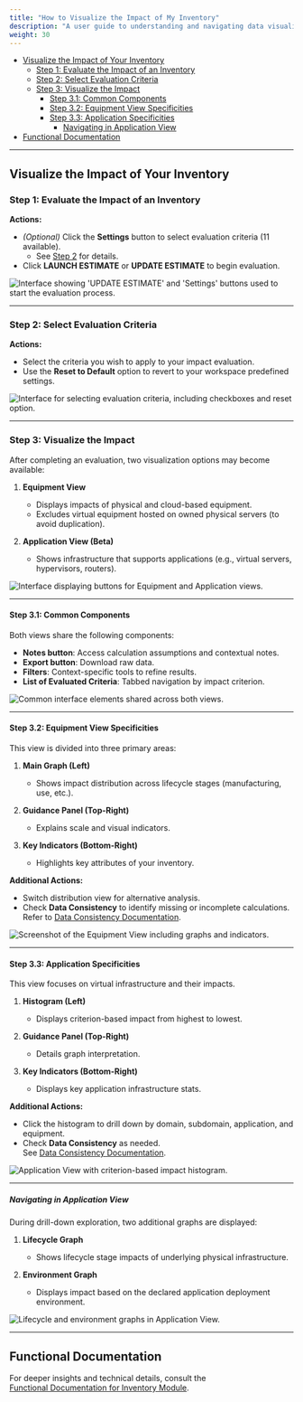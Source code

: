 ```yaml
---
title: "How to Visualize the Impact of My Inventory"
description: "A user guide to understanding and navigating data visualization in G4IT."
weight: 30
---
```


<!-- TOC -->
  * [Visualize the Impact of Your Inventory](#visualize-the-impact-of-your-inventory)
    * [Step 1: Evaluate the Impact of an Inventory](#step-1-evaluate-the-impact-of-an-inventory)
    * [Step 2: Select Evaluation Criteria](#step-2-select-evaluation-criteria)
    * [Step 3: Visualize the Impact](#step-3-visualize-the-impact)
      * [Step 3.1: Common Components](#step-31-common-components)
      * [Step 3.2: Equipment View Specificities](#step-32-equipment-view-specificities)
      * [Step 3.3: Application Specificities](#step-33-application-specificities)
        * [Navigating in Application View](#navigating-in-application-view)
  * [Functional Documentation](#functional-documentation)
<!-- TOC -->

---

## Visualize the Impact of Your Inventory

### Step 1: Evaluate the Impact of an Inventory

**Actions:**

- *(Optional)* Click the **Settings** button to select evaluation criteria (11 available).
    - See [Step 2](#step-2-select-evaluation-criteria) for details.
- Click **LAUNCH ESTIMATE** or **UPDATE ESTIMATE** to begin evaluation.

![Interface showing 'UPDATE ESTIMATE' and 'Settings' buttons used to start the evaluation process.](../images/Evaluate_the_impact.png)

---

### Step 2: Select Evaluation Criteria

**Actions:**

- Select the criteria you wish to apply to your impact evaluation.
- Use the **Reset to Default** option to revert to your workspace predefined settings.

![Interface for selecting evaluation criteria, including checkboxes and reset option.](../images/Choose_criteria.png)

---

### Step 3: Visualize the Impact

After completing an evaluation, two visualization options may become available:

1. **Equipment View**
    - Displays impacts of physical and cloud-based equipment.
    - Excludes virtual equipment hosted on owned physical servers (to avoid duplication).

2. **Application View (Beta)**
    - Shows infrastructure that supports applications (e.g., virtual servers, hypervisors, routers).

![Interface displaying buttons for Equipment and Application views.](../images/Equipment_and_Application_button.png)

---

#### Step 3.1: Common Components

Both views share the following components:

- **Notes button**: Access calculation assumptions and contextual notes.
- **Export button**: Download raw data.
- **Filters**: Context-specific tools to refine results.
- **List of Evaluated Criteria**: Tabbed navigation by impact criterion.

![Common interface elements shared across both views.](../images/Common_components.png)

---

#### Step 3.2: Equipment View Specificities

This view is divided into three primary areas:

1. **Main Graph (Left)**
    - Shows impact distribution across lifecycle stages (manufacturing, use, etc.).

2. **Guidance Panel (Top-Right)**
    - Explains scale and visual indicators.

3. **Key Indicators (Bottom-Right)**
    - Highlights key attributes of your inventory.

**Additional Actions:**

- Switch distribution view for alternative analysis.
- Check **Data Consistency** to identify missing or incomplete calculations.  
  Refer to [Data Consistency Documentation](../../../../2-functional-documentation/global_concepts/uc1_dataconsistency.md).

![Screenshot of the Equipment View including graphs and indicators.](../images/Equipment_View_Specificities.png)

---

#### Step 3.3: Application Specificities

This view focuses on virtual infrastructure and their impacts.

1. **Histogram (Left)**
    - Displays criterion-based impact from highest to lowest.

2. **Guidance Panel (Top-Right)**
    - Details graph interpretation.

3. **Key Indicators (Bottom-Right)**
    - Displays key application infrastructure stats.

**Additional Actions:**

- Click the histogram to drill down by domain, subdomain, application, and equipment.
- Check **Data Consistency** as needed.  
  See [Data Consistency Documentation](../../../../2-functional-documentation/global_concepts/uc1_dataconsistency.md).

![Application View with criterion-based impact histogram.](../images/Application_View_Specificities.png)

---

##### Navigating in Application View

During drill-down exploration, two additional graphs are displayed:

1. **Lifecycle Graph**
    - Shows lifecycle stage impacts of underlying physical infrastructure.

2. **Environment Graph**
    - Displays impact based on the declared application deployment environment.

![Lifecycle and environment graphs in Application View.](../images/Navigating_in_Application_View.png)

---

## Functional Documentation

For deeper insights and technical details, consult the  
[Functional Documentation for Inventory Module](../../../../2-functional-documentation/use_cases/uc_digital_services/_index.md).

